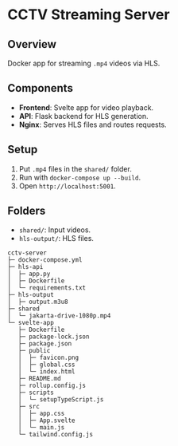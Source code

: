 # CCTV Streaming Server

## Overview

Docker app for streaming `.mp4` videos via HLS.

## Components

- **Frontend**: Svelte app for video playback.
- **API**: Flask backend for HLS generation.
- **Nginx**: Serves HLS files and routes requests.

## Setup

1. Put `.mp4` files in the `shared/` folder.
2. Run with `docker-compose up --build`.
3. Open `http://localhost:5001`.

## Folders

- `shared/`: Input videos.
- `hls-output/`: HLS files.

```
cctv-server
├─ docker-compose.yml
├─ hls-api
│  ├─ app.py
│  ├─ Dockerfile
│  └─ requirements.txt
├─ hls-output
│  ├─ output.m3u8
├─ shared
│  └─ jakarta-drive-1080p.mp4
└─ svelte-app
   ├─ Dockerfile
   ├─ package-lock.json
   ├─ package.json
   ├─ public
   │  ├─ favicon.png
   │  ├─ global.css
   │  └─ index.html
   ├─ README.md
   ├─ rollup.config.js
   ├─ scripts
   │  └─ setupTypeScript.js
   ├─ src
   │  ├─ app.css
   │  ├─ App.svelte
   │  └─ main.js
   └─ tailwind.config.js
```
